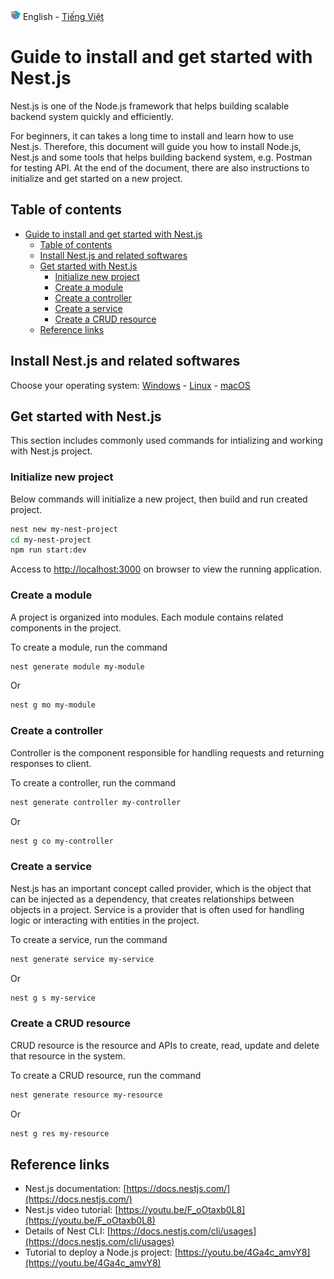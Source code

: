 ![Language](images/language-icon.png) English - [Tiếng Việt](Readme.md)

# Guide to install and get started with Nest.js

Nest.js is one of the Node.js framework that helps building scalable backend system quickly and efficiently.

For beginners, it can takes a long time to install and learn how to use Nest.js. Therefore, this document will guide you how to install Node.js, Nest.js and some tools that helps building backend system, e.g. Postman for testing API. At the end of the document, there are also instructions to initialize and get started on a new project.

## Table of contents

- [Guide to install and get started with Nest.js](#guide-to-install-and-get-started-with-nestjs)
  - [Table of contents](#table-of-contents)
  - [Install Nest.js and related softwares](#install-nestjs-and-related-softwares)
  - [Get started with Nest.js](#get-started-with-nestjs)
    - [Initialize new project](#initialize-new-project)
    - [Create a module](#create-a-module)
    - [Create a controller](#create-a-controller)
    - [Create a service](#create-a-service)
    - [Create a CRUD resource](#create-a-crud-resource)
  - [Reference links](#reference-links)


## Install Nest.js and related softwares

Choose your operating system: [Windows](en/Tutorial-Windows.md) - [Linux](en/Tutorial-Linux.md) - [macOS](en/Tutorial-macOS.md)

## Get started with Nest.js

This section includes commonly used commands for intializing and working with Nest.js project.

### Initialize new project

Below commands will initialize a new project, then build and run created project.

```sh
nest new my-nest-project
cd my-nest-project
npm run start:dev
```

Access to [http://localhost:3000](http://localhost:3000) on browser to view the running application.

### Create a module

A project is organized into modules. Each module contains related components in the project.

To create a module, run the command

```sh
nest generate module my-module
```

Or

```sh
nest g mo my-module
```

### Create a controller

Controller is the component responsible for handling requests and returning responses to client.

To create a controller, run the command

```sh
nest generate controller my-controller
```

Or

```sh
nest g co my-controller
```

### Create a service

Nest.js has an important concept called provider, which is the object that can be injected as a dependency, that creates relationships between objects in a project. Service is a provider that is often used for handling logic or interacting with entities in the project.

To create a service, run the command

```sh
nest generate service my-service
```

Or

```sh
nest g s my-service
```

### Create a CRUD resource

CRUD resource is the resource and APIs to create, read, update and delete that resource in the system.

To create a CRUD resource, run the command

```sh
nest generate resource my-resource
```

Or

```sh
nest g res my-resource
```

## Reference links

- Nest.js documentation: [https://docs.nestjs.com/](https://docs.nestjs.com/)
- Nest.js video tutorial: [https://youtu.be/F_oOtaxb0L8](https://youtu.be/F_oOtaxb0L8)
- Details of Nest CLI: [https://docs.nestjs.com/cli/usages](https://docs.nestjs.com/cli/usages)
- Tutorial to deploy a Node.js project: [https://youtu.be/4Ga4c_amvY8](https://youtu.be/4Ga4c_amvY8)